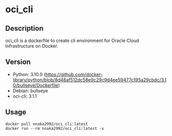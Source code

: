 # oci_cli
## Description
oci_cli is a dockerfile to create cli environment for Oracle Cloud Infrastructure on Docker.

## Version
- Python: 3.10.0 (https://github.com/docker-library/python/blob/8d48af512dc58e9c29c9d4ee59477c195a29cbdc/3.10/bullseye/Dockerfile)
- Debian: bullseye
- oci-cli: 3.1.1

## Usage
```
docker pull nnaka2992/oci_cli:latest
docker run --rm nnaka2992/oci_cli:latest -v
```
